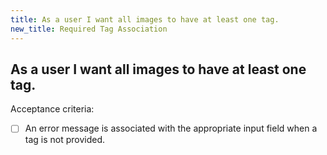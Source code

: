 ```yaml
---
title: As a user I want all images to have at least one tag.
new_title: Required Tag Association
---
```


## As a user I want all images to have at least one tag.

Acceptance criteria:
- [ ] An error message is associated with the appropriate input field when a
  tag is not provided.
